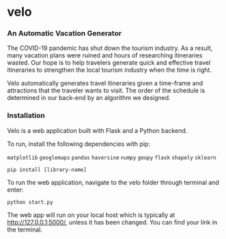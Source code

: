 # velo

### An Automatic Vacation Generator

The COVID-19 pandemic has shut down the tourism industry. As a result, many vacation plans were ruined and hours of researching itineraries wasted. Our hope is to help travelers generate quick and effective travel itineraries to strengthen the local tourism industry when the time is right.

Velo automatically generates travel itineraries given a time-frame and attractions that the traveler wants to visit. The order of the schedule is determined in our back-end by an algorithm we designed.

### Installation

Velo is a web application built with Flask and a Python backend.

To run, install the following dependencies with pip:

`
matplotlib
`
`
googlemaps
`
`
pandas
`
`
haversine
`
`
numpy
`
`
geopy
`
`
flask
`
`
shapely
`
`
sklearn
`

`pip install [library-name]`

To run the web application, navigate to the velo folder through terminal and enter:

`python start.py`

The web app will run on your local host which is typically at http://127.0.0.1:5000/, unless it has been changed. You can find your link in the terminal.
